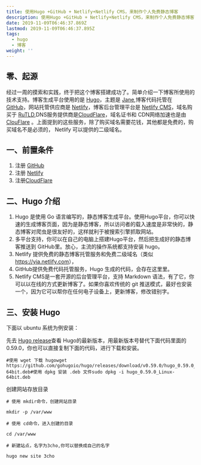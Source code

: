 ```yaml
---
title: 使用Hugo +GitHub + Netlify+Netlify CMS，来制作个人免费静态博客
description: 使用Hugo +GitHub + Netlify+Netlify CMS，来制作个人免费静态博客
date: 2019-11-09T06:46:37.869Z
lastmod: 2019-11-09T06:46:37.895Z
tags:
  - hugo
  - 博客
weight: ''
---
```

## 零、起源

经过一周的摸索和实践，终于把这个博客搭建成功了。简单介绍一下博客所使用的技术支持。博客生成平台使用的是 [Hugo](https://gohugo.io/)，主题是 [Jane](https://github.com/xianmin/hugo-theme-jane),博客代码托管在 [GitHub](https://github.com/)，网站托管供应商是 [Netlify](https://www.netlify.com/)，博客后台管理平台是 [Netlify CMS](https://www.netlifycms.org/)，域名购买于 [RuTLD](https://ru-tld.ru/en/),DNS服务提供商是[CloudFlare](CloudFlare)，域名证书和 CDN网络加速也是由 [ClouFlare](https://www.cloudflare.com/) 。上面提到的这些服务，除了购买域名需要花钱，其他都是免费的，购买域名不是必须的， Netlify 可以提供的二级域名。 

## 一、前置条件

1. 注册 [GitHub](https://github.com/)
2. 注册 [Netlify](https://www.netlifycms.org/)
3. 注册[CloudFlare](CloudFlare)

## 二、Hugo 介绍

1. Hugo 是使用 Go 语言编写的，静态博客生成平台。使用Hugo平台，你可以快速的生成博客页面，因为是静态博客，所以访问者的载入速度是非常快的，静态博客对爬虫是很友好的，这样就利于被搜索引擎抓取网站。
2. 多平台支持，你可以在自己的电脑上搭建Hugo平台，然后把生成好的静态博客推送到 GitHub里。放心，主流的操作系统都支持安装 hugo。
3. Netlify 提供免费的静态博客托管服务和免费二级域名（类似<https://yia.netlify.com>），
4. GitHub提供免费代码托管服务，Hugo 生成的代码，会存在这里里。
5. Netlify CMS是一套开源的后台管理平台，支持 Markdown 语法，有了它，你可以以在线的方式更新博客了。如果你喜欢传统的 git 推送模式，最好也安装一个，因为它可以帮你在任何电子设备上，更新博客，修改错别字。

## 三、安装 Hugo

下面以 ubuntu 系统为例安装：

先去 [Hugo release](https://github.com/gohugoio/hugo/releases)查看 Hugo的最新版本，用最新版本号替代下面代码里面的0.59.0，你也可以直接复制下面的代码，进行下载和安装。

```
#使用 wget 下载 hugowget https://github.com/gohugoio/hugo/releases/download/v0.59.0/hugo_0.59.0_Linux-64bit.deb#使用 dpkg 安装 .deb 文件sudo dpkg -i hugo_0.59.0_Linux-64bit.deb
```

创建网站存放目录

```
# 使用 mkdir命令，创建网站目录
```

```
mkdir -p /var/www
```

```
# 使用 cd命令，进入创建的目录
```

```
cd /var/www
```

```
# 新建站点，名字为3cho,你可以替换成自己的名字
```

```
hugo new site 3cho
```
